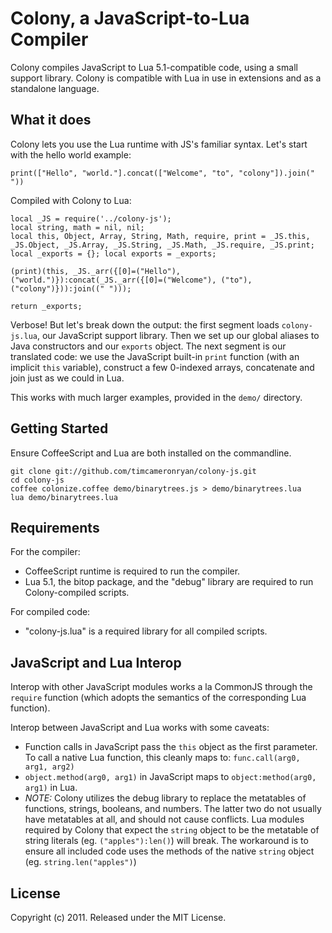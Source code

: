 # Colony, a JavaScript-to-Lua Compiler

Colony compiles JavaScript to Lua 5.1-compatible code, using a small support library. Colony is compatible with Lua in use in extensions and as a standalone language.

## What it does

Colony lets you use the Lua runtime with JS's familiar syntax. Let's start with the hello world example:

    print(["Hello", "world."].concat(["Welcome", "to", "colony"]).join(" "))

Compiled with Colony to Lua:

    local _JS = require('../colony-js');
    local string, math = nil, nil;
    local this, Object, Array, String, Math, require, print = _JS.this, _JS.Object, _JS.Array, _JS.String, _JS.Math, _JS.require, _JS.print;
    local _exports = {}; local exports = _exports;
    
    (print)(this, _JS._arr({[0]=("Hello"), ("world.")}):concat(_JS._arr({[0]=("Welcome"), ("to"), ("colony")})):join((" ")));
    
    return _exports;

Verbose! But let's break down the output: the first segment loads `colony-js.lua`, our JavaScript support library. Then we set up our global aliases to Java constructors and our `exports` object. The next segment is our translated code: we use the JavaScript built-in `print` function (with an implicit `this` variable), construct a few 0-indexed arrays, concatenate and join just as we could in Lua. 

This works with much larger examples, provided in the `demo/` directory.

## Getting Started

Ensure CoffeeScript and Lua are both installed on the commandline.  

    git clone git://github.com/timcameronryan/colony-js.git
    cd colony-js
    coffee colonize.coffee demo/binarytrees.js > demo/binarytrees.lua
    lua demo/binarytrees.lua

## Requirements

For the compiler:

* CoffeeScript runtime is required to run the compiler.
* Lua 5.1, the bitop package, and the "debug" library are required to run Colony-compiled scripts.

For compiled code:

* "colony-js.lua" is a required library for all compiled scripts.

## JavaScript and Lua Interop

Interop with other JavaScript modules works a la CommonJS through the `require` function (which adopts the semantics of the corresponding Lua function).

Interop between JavaScript and Lua works with some caveats:

* Function calls in JavaScript pass the `this` object as the first parameter. To call a native Lua function, this cleanly maps to: `func.call(arg0, arg1, arg2)`
* `object.method(arg0, arg1)` in JavaScript maps to `object:method(arg0, arg1)` in Lua.
* *NOTE:* Colony utilizes the debug library to replace the metatables of functions, strings, booleans, and numbers. The latter two do not usually have metatables at all, and should not cause conflicts. Lua modules required by Colony that expect the `string` object to be the metatable of string literals (eg. `("apples"):len()`) will break. The workaround is to ensure all included code uses the methods of the native `string` object (eg. `string.len("apples")`)

## License

Copyright (c) 2011. Released under the MIT License.

